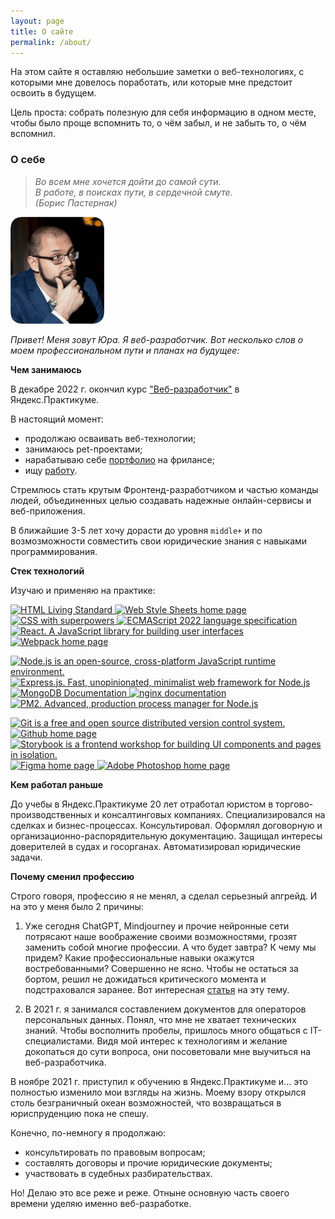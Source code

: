 ```yaml
---
layout: page
title: О сайте
permalink: /about/
---
```


На этом сайте я оставляю небольшие заметки о веб-технологиях, с которыми мне довелось поработать, или которые мне предстоит освоить в будущем. 

Цель проста: собрать полезную для себя информацию в одном месте, чтобы было проще вспомнить то, о чём забыл, и не забыть то, о чём вспомнил.  

### О себе

> *Во всем мне хочется дойти до самой сути.*  
> *В работе, в поисках пути, в сердечной смуте.*  
> *(Борис Пастернак)*  
  
<img src="/img/yup-photo.png" alt="фото автора сайта">  
  
*Привет! Меня зовут Юра. Я веб-разработчик. Вот несколько слов о моем профессиональном пути и планах на будущее:*

**Чем занимаюсь**  

В декабре 2022 г. окончил курс ["Веб-разработчик"](https://practicum.yandex.ru/web/) в Яндекс.Практикуме. 

В настоящий момент:
- продолжаю осваивать веб-технологии;
- занимаюсь pet-проектами;
- нарабатываю себе [портфолио](https://github.com/pnrf) на фрилансе;
- ищу [работу](https://career.habr.com/pnrf).

Стремлюсь стать крутым Фронтенд-разработчиком и частью команды людей, объединенных целью создавать надежные онлайн-сервисы и веб-приложения. 

В ближайшие 3-5 лет хочу дорасти до уровня `middle+` и по возмозможности совместить свои юридические знания с навыками программирования.

**Стек технологий**

Изучаю и применяю на практике:

<p>
    <a href="https://html.spec.whatwg.org/multipage/" >
        <img src="https://img.shields.io/badge/HTML5-informational?style=flat&logo=html5&logoColor=white&labelColor=E34F26&color=4E4E4E" alt="HTML Living Standard" />
    </a>
    <a href="https://www.w3.org/Style/CSS/Overview.ru.html" >
        <img src="https://img.shields.io/badge/CSS3-informational?style=flat&logo=css3&logoColor=white&labelColor=1572B6&color=4E4E4E" alt="Web Style Sheets home page" />
    </a>
    <a href="https://sass-lang.su" >
        <img src="https://img.shields.io/badge/Sass-informational?style=flat&logo=SASS&logoColor=white&labelColor=FF69B4&color=4E4E4E" alt="CSS with superpowers" />
    </a>
    <a href="https://www.ecma-international.org/publications-and-standards/standards/ecma-262/" >
        <img src="https://img.shields.io/badge/JavaScript-informational?style=flat&logo=JavaScript&logoColor=white&labelColor=F7DF1E&color=4E4E4E" alt="ECMAScript 2022 language specification" />
    </a>
    <a href="https://ru.react.js.org/docs/getting-started.html" >
        <img src="https://img.shields.io/badge/React.js-informational?style=flat&logo=React&logoColor=white&labelColor=61dafb&color=4e4e4e" alt="React. A JavaScript library for building user interfaces" />
    </a>
    <a href="https://webpack.js.org" >
        <img src="https://img.shields.io/badge/Webpack-informational?style=flat&logo=webpack&logoColor=white&labelColor=8DD6F9&color=4E4E4E" alt="Webpack home page" />
    </a>
</p>
<p>
    <a href="https://nodejs.org/ru/" >
        <img src="https://img.shields.io/badge/Node.js-informational?style=flat&logo=Node.js&logoColor=white&labelColor=6DA55F&color=4E4E4E" alt="Node.js is an open-source, cross-platform JavaScript runtime environment." />
    </a>
    <a href="https://expressjs.com/ru/" >
        <img src="https://img.shields.io/badge/Express.js-informational?style=flat&logo=Express&logoColor=white&labelColor=404D59&color=4E4E4E" alt="Express.js. Fast, unopinionated, minimalist web framework for Node.js" />
    </a>
    <a href="https://www.mongodb.com/docs/" >
        <img src="https://img.shields.io/badge/MongoDB-informational?style=flat&logo=MongoDB&logoColor=white&labelColor=4EA94B&color=4E4E4E" alt="MongoDB Documentation" />
    </a>
    <a href="https://nginx.org/ru/docs/" >
        <img src="https://img.shields.io/badge/nginx-informational?style=flat&logo=nginx&logoColor=white&labelColor=009639&color=4E4E4E" alt="nginx documentation" />
    </a>
    <a href="https://pm2.keymetrics.io" >
        <img src="https://img.shields.io/badge/pm2-informational?style=flat&logo=pm2&logoColor=white&labelColor=2B037A&color=4E4E4E" alt="PM2. Advanced, production process manager for Node.js" />
    </a>
</p>
<p>
    <a href="https://git-scm.com/doc" >
        <img src="https://img.shields.io/badge/Git-informational?style=flat&logo=git&logoColor=white&labelColor=F05032&color=4E4E4E" alt="Git is a free and open source distributed version control system." />
    </a>
    <a href="https://github.com" >
        <img src="https://img.shields.io/badge/GitHub-informational?style=flat&logo=GitHub&logoColor=white&labelColor=181717&color=4E4E4E" alt="Github home page" />
    </a>
    <a href="https://storybook.js.org" >
        <img src="https://img.shields.io/badge/Storybook-informational?style=flat&logo=Storybook&logoColor=white&labelColor=FF4785&color=4E4E4E" alt="Storybook is a frontend workshop for building UI components and pages in isolation." />
    </a>
    <a href="https://www.figma.com" >
        <img src="https://img.shields.io/badge/Figma-informational?style=flat&logo=figma&logoColor=white&labelColor=F24E1E&color=4E4E4E" alt="Figma home page" />
    </a>
    <a href="http://www.adobe.com/ru/products/photoshop/family/" >
        <img src="https://img.shields.io/badge/Photoshop-informational?style=flat&logo=Adobe-Photoshop&logoColor=white&labelColor=31A8FF&color=4E4E4E" alt="Adobe Photoshop home page" />
    </a>
</p>

**Кем работал раньше**  

До учебы в Яндекс.Практикуме 20 лет отработал юристом в торгово-производственных и консалтинговых компаниях. Специализировался на сделках и бизнес-процессах. Консультировал. Оформлял договорную и организационно-распорядительную документацию. Защищал интересы доверителей в судах и госорганах. Автоматизировал юридические задачи.

**Почему сменил профессию**  

Строго говоря, профессию я не менял, а сделал серьезный апгрейд. И на это у меня было 2 причины:

1. Уже сегодня ChatGPT, Mindjourney и прочие нейронные сети потрясают наше воображение своими возможностями, грозят заменить собой многие профессии. А что будет завтра? К чему мы придем? Какие профессиональные навыки окажутся востребованными? Совершенно не ясно. Чтобы не остаться за бортом, решил не дожидаться критического момента и подстраховался заранее. Вот интересная [статья](https://defence-line.ru/news/zachem-yuristy-uchatsya-programmirovat-i-nado-li-eto-vam) на эту тему.

2. В 2021 г. я занимался составлением документов для операторов персональных данных. Понял, что мне не хватает технических знаний. Чтобы восполнить пробелы, пришлось много общаться с IT-специалистами. Видя мой интерес к технологиям и желание докопаться до сути вопроса, они посоветовали мне выучиться на веб-разработчика.

В ноябре 2021 г. приступил к обучению в Яндекс.Практикуме и... это полностью изменило мои взгляды на жизнь. Моему взору открылся столь безграничный океан возможностей, что возвращаться в юриспруденцию пока не спешу. 

Конечно, по-немногу я продолжаю:

- консультировать по правовым вопросам;
- составлять договоры и прочие юридические документы;
- участвовать в судебных разбирательствах.

Но! Делаю это все реже и реже. Отныне основную часть своего времени уделяю именно веб-разработке.
